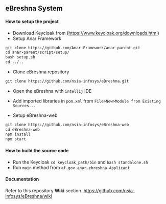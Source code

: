 ## eBreshna System

#### How to setup the project
- Download Keycloak from (https://www.keycloak.org/downloads.html)
- Setup Anar Framework
```xml
git clone https://github.com/Anar-Framework/anar-parent.git
cd anar-parent/script/setup/
bash setup.sh
cd ../..
```
- Clone eBreshna repository

```xml
git clone https://github.com/nsia-infosys/eBreshna.git
```
- Open the eBreshna with `intellij` IDE
- Add imported libraries in `pom.xml` from `File>New>Module from Existing Sources...`

- Setup eBreshna-web
```xml
git clone https://github.com/nsia-infosys/eBreshna-web
cd eBreshna-web
npm install 
npm start
```

#### How to build the source code
- Run the Keycloak `cd keycloak_path/bin` and `bash standalone.sh`
- Run `main` method from `af.gov.anar.ebreshna.Applicant`



#### Documentation

Refer to this repository **Wiki** section.
https://github.com/nsia-infosys/eBreshna/wiki
